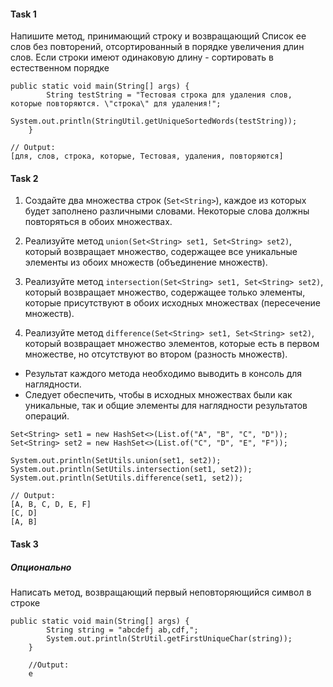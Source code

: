 #### Task 1

Напишите метод, принимающий  строку и возвращающий Список ее слов без повторений, отсортированный в порядке увеличения длин слов.
Если строки имеют одинаковую длину - сортировать в естественном порядке

```
public static void main(String[] args) {
        String testString = "Тестовая строка для удаления слов, которые повторяются. \"строка\" для удаления!";
        System.out.println(StringUtil.getUniqueSortedWords(testString));
    }    
```

```
// Output:
[для, слов, строка, которые, Тестовая, удаления, повторяются]
```


#### Task 2

1. Создайте два множества строк (`Set<String>`), каждое из которых будет заполнено различными словами. Некоторые слова должны повторяться в обоих множествах.

2. Реализуйте метод `union(Set<String> set1, Set<String> set2)`, который возвращает множество, содержащее все уникальные элементы из обоих множеств (объединение множеств).

3. Реализуйте метод `intersection(Set<String> set1, Set<String> set2)`, который возвращает множество, содержащее только элементы, которые присутствуют в обоих исходных множествах (пересечение множеств).

4. Реализуйте метод `difference(Set<String> set1, Set<String> set2)`, который возвращает множество элементов, которые есть в первом множестве, но отсутствуют во втором (разность множеств).

- Результат каждого метода необходимо выводить в консоль для наглядности.
- Следует обеспечить, чтобы в исходных множествах были как уникальные, так и общие элементы для наглядности результатов операций.

```
Set<String> set1 = new HashSet<>(List.of("A", "B", "C", "D"));
Set<String> set2 = new HashSet<>(List.of("C", "D", "E", "F"));

System.out.println(SetUtils.union(set1, set2));
System.out.println(SetUtils.intersection(set1, set2));
System.out.println(SetUtils.difference(set1, set2));

// Output:
[A, B, C, D, E, F]
[C, D]
[A, B]
```



#### Task 3
##### *Опционально*

Написать метод, возвращающий первый неповторяющийся символ в строке

```
public static void main(String[] args) {
        String string = "abcdefj ab,cdf,";
        System.out.println(StrUtil.getFirstUniqueChar(string));
    }
    
    //Output:
    e
    
```












